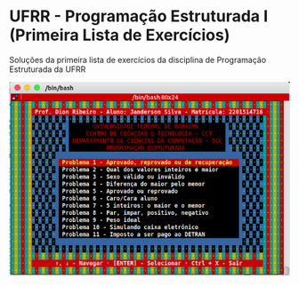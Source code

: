 # UFRR - Programação Estruturada I (Primeira Lista de Exercícios)

Soluções da primeira lista de exercícios da disciplina de Programação Estruturada da UFRR

![alt text](https://github.com/engjango/ufrr_lista_de_exercicios_1/blob/master/screenshot.png?raw=true)
